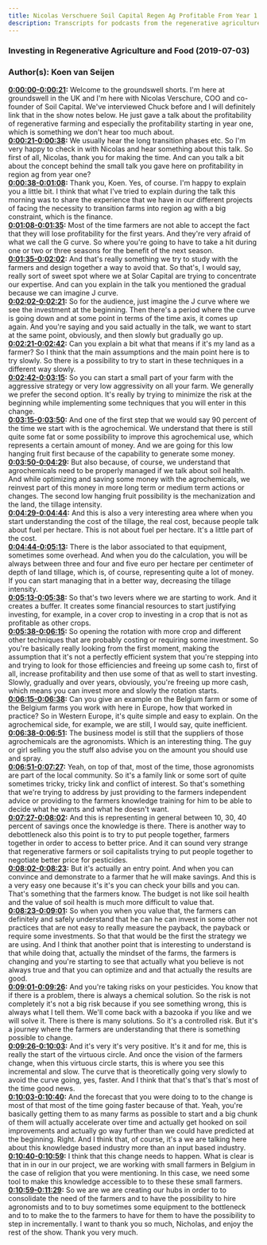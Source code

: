 ```yaml
---
title: Nicolas Verschuere Soil Capital Regen Ag Profitable From Year 1 Groundswell Shorts
description: Transcripts for podcasts from the regenerative agriculture space. Search and find episodes and timestamps.
---
```


### Investing in Regenerative Agriculture and Food  (2019-07-03)  
### Author(s): Koen van Seijen  

**[0:00:00-0:00:21](https://investinginregenerativeagriculture.com/2019/07/03/nicolas-verschuere-short/#t=0:00:00):**  Welcome to the groundswell shorts. I'm here at groundswell in the UK and I'm here with Nicolas Verschure, COO and co-founder of Soil Capital.  We've interviewed Chuck before and I will definitely link that in the show notes below.  He just gave a talk about the profitability of regenerative farming and especially the profitability starting in year one, which is something we don't hear too much about.  
**[0:00:21-0:00:38](https://investinginregenerativeagriculture.com/2019/07/03/nicolas-verschuere-short/#t=0:00:21):**  We usually hear the long transition phases etc. So I'm very happy to check in with Nicolas and hear something about this talk.  So first of all, Nicolas, thank you for making the time.  And can you talk a bit about the concept behind the small talk you gave here on profitability in region ag from year one?  
**[0:00:38-0:01:08](https://investinginregenerativeagriculture.com/2019/07/03/nicolas-verschuere-short/#t=0:00:38):**  Thank you, Koen. Yes, of course. I'm happy to explain you a little bit.  I think that what I've tried to explain during the talk this morning was to share the experience that we have in our different projects  of facing the necessity to transition farms into region ag with a big constraint, which is the finance.  
**[0:01:08-0:01:35](https://investinginregenerativeagriculture.com/2019/07/03/nicolas-verschuere-short/#t=0:01:08):**  Most of the time farmers are not able to accept the fact that they will lose profitability for the first years.  And they're very afraid of what we call the G curve.  So where you're going to have to take a hit during one or two or three seasons for the benefit of the next season.  
**[0:01:35-0:02:02](https://investinginregenerativeagriculture.com/2019/07/03/nicolas-verschuere-short/#t=0:01:35):**  And that's really something we try to study with the farmers and design together a way to avoid that.  So that's, I would say, really sort of sweet spot where we at Solar Capital are trying to concentrate our expertise.  And can you explain in the talk you mentioned the gradual because we can imagine J curve.  
**[0:02:02-0:02:21](https://investinginregenerativeagriculture.com/2019/07/03/nicolas-verschuere-short/#t=0:02:02):**  So for the audience, just imagine the J curve where we see the investment at the beginning.  Then there's a period where the curve is going down and at some point in terms of the time axis, it comes up again.  And you're saying and you said actually in the talk, we want to start at the same point, obviously, and then slowly but gradually go up.  
**[0:02:21-0:02:42](https://investinginregenerativeagriculture.com/2019/07/03/nicolas-verschuere-short/#t=0:02:21):**  Can you explain a bit what that means if it's my land as a farmer?  So I think that the main assumptions and the main point here is to try slowly.  So there is a possibility to try to start in these techniques in a different way slowly.  
**[0:02:42-0:03:15](https://investinginregenerativeagriculture.com/2019/07/03/nicolas-verschuere-short/#t=0:02:42):**  So you can start a small part of your farm with the aggressive strategy or very low aggressivity on all your farm.  We generally we prefer the second option.  It's really by trying to minimize the risk at the beginning while implementing some techniques that you will enter in this change.  
**[0:03:15-0:03:50](https://investinginregenerativeagriculture.com/2019/07/03/nicolas-verschuere-short/#t=0:03:15):**  And one of the first step that we would say 90 percent of the time we start with is the agrochemical.  We understand that there is still quite some fat or some possibility to improve this agrochemical use, which represents a certain amount of money.  And we are going for this low hanging fruit first because of the capability to generate some money.  
**[0:03:50-0:04:29](https://investinginregenerativeagriculture.com/2019/07/03/nicolas-verschuere-short/#t=0:03:50):**  But also because, of course, we understand that agrochemicals need to be properly managed if we talk about soil health.  And while optimizing and saving some money with the agrochemicals, we reinvest part of this money in more long term or medium term actions or changes.  The second low hanging fruit possibility is the mechanization and the land, the tillage intensity.  
**[0:04:29-0:04:44](https://investinginregenerativeagriculture.com/2019/07/03/nicolas-verschuere-short/#t=0:04:29):**  And this is also a very interesting area where when you start understanding the cost of the tillage, the real cost, because people talk about fuel per hectare.  This is not about fuel per hectare.  It's a little part of the cost.  
**[0:04:44-0:05:13](https://investinginregenerativeagriculture.com/2019/07/03/nicolas-verschuere-short/#t=0:04:44):**  There is the labor associated to that equipment, sometimes some overhead.  And when you do the calculation, you will be always between three and four and five euro per hectare per centimeter of depth of land tillage, which is, of course, representing quite a lot of money.  If you can start managing that in a better way, decreasing the tillage intensity.  
**[0:05:13-0:05:38](https://investinginregenerativeagriculture.com/2019/07/03/nicolas-verschuere-short/#t=0:05:13):**  So that's two levers where we are starting to work.  And it creates a buffer.  It creates some financial resources to start justifying investing, for example, in a cover crop to investing in a crop that is not as profitable as other crops.  
**[0:05:38-0:06:15](https://investinginregenerativeagriculture.com/2019/07/03/nicolas-verschuere-short/#t=0:05:38):**  So opening the rotation with more crop and different other techniques that are probably costing or requiring some investment.  So you're basically really looking from the first moment, making the assumption that it's not a perfectly efficient system that you're stepping into and trying to look for those efficiencies and freeing up some cash to, first of all, increase profitability and then use some of that as well to start investing.  Slowly, gradually and over years, obviously, you're freeing up more cash, which means you can invest more and slowly the rotation starts.  
**[0:06:15-0:06:38](https://investinginregenerativeagriculture.com/2019/07/03/nicolas-verschuere-short/#t=0:06:15):**  Can you give an example on the Belgium farm or some of the Belgium farms you work with here in Europe, how that worked in practice?  So in Western Europe, it's quite simple and easy to explain.  On the agrochemical side, for example, we are still, I would say, quite inefficient.  
**[0:06:38-0:06:51](https://investinginregenerativeagriculture.com/2019/07/03/nicolas-verschuere-short/#t=0:06:38):**  The business model is still that the suppliers of those agrochemicals are the agronomists.  Which is an interesting thing.  The guy or girl selling you the stuff also advise you on the amount you should use and spray.  
**[0:06:51-0:07:27](https://investinginregenerativeagriculture.com/2019/07/03/nicolas-verschuere-short/#t=0:06:51):**  Yeah, on top of that, most of the time, those agronomists are part of the local community.  So it's a family link or some sort of quite sometimes tricky, tricky link and conflict of interest.  So that's something that we're trying to address by just providing to the farmers independent advice or providing to the farmers knowledge training for him to be able to decide what he wants and what he doesn't want.  
**[0:07:27-0:08:02](https://investinginregenerativeagriculture.com/2019/07/03/nicolas-verschuere-short/#t=0:07:27):**  And this is representing in general between 10, 30, 40 percent of savings once the knowledge is there.  There is another way to debottleneck also this point is to try to put people together, farmers together in order to access to better price.  And it can sound very strange that regenerative farmers or soil capitalists trying to put people together to negotiate better price for pesticides.  
**[0:08:02-0:08:23](https://investinginregenerativeagriculture.com/2019/07/03/nicolas-verschuere-short/#t=0:08:02):**  But it's actually an entry point. And when you can convince and demonstrate to a farmer that he will make savings.  And this is a very easy one because it's it's you can check your bills and you can.  That's something that the farmers know. The budget is not like soil health and the value of soil health is much more difficult to value that.  
**[0:08:23-0:09:01](https://investinginregenerativeagriculture.com/2019/07/03/nicolas-verschuere-short/#t=0:08:23):**  So when you when you value that, the farmers can definitely and safely understand that he can he can invest in some other not practices that are not easy to really measure the payback, the payback or require some investments.  So that that would be the first the strategy we are using.  And I think that another point that is interesting to understand is that while doing that, actually the mindset of the farms, the farmers is changing and you're starting to see that actually what you believe is not always true and that you can optimize and and that actually the results are good.  
**[0:09:01-0:09:26](https://investinginregenerativeagriculture.com/2019/07/03/nicolas-verschuere-short/#t=0:09:01):**  And you're taking risks on your pesticides. You know that if there is a problem, there is always a chemical solution.  So the risk is not completely it's not a big risk because if you see something wrong, this is always what I tell them. We'll come back with a bazooka if you like and we will solve it.  There is there is many solutions. So it's a controlled risk. But it's a journey where the farmers are understanding that there is something possible to change.  
**[0:09:26-0:10:03](https://investinginregenerativeagriculture.com/2019/07/03/nicolas-verschuere-short/#t=0:09:26):**  And it's very it's very positive.  It's it and for me, this is really the start of the virtuous circle. And once the vision of the farmers change, when this virtuous circle starts, this is where you see this incremental and slow.  The curve that is theoretically going very slowly to avoid the curve going, yes, faster. And I think that that's that's that's most of the time good news.  
**[0:10:03-0:10:40](https://investinginregenerativeagriculture.com/2019/07/03/nicolas-verschuere-short/#t=0:10:03):**  And the forecast that you were doing to to the change is most of that most of the time going faster because of that.  Yeah, you're basically getting them to as many farms as possible to start and a big chunk of them will actually accelerate over time and actually get hooked on soil improvements and actually go way further than we could have predicted at the beginning.  Right. And I think that, of course, it's a we are talking here about this knowledge based industry more than an input based industry.  
**[0:10:40-0:10:59](https://investinginregenerativeagriculture.com/2019/07/03/nicolas-verschuere-short/#t=0:10:40):**  I think that this change needs to happen.  What is clear is that in in our in our project, we are working with small farmers in Belgium in the case of religion that you were mentioning.  In this case, we need some tool to make this knowledge accessible to to these these small farmers.  
**[0:10:59-0:11:29](https://investinginregenerativeagriculture.com/2019/07/03/nicolas-verschuere-short/#t=0:10:59):**  So we are we are creating our hubs in order to to consolidate the need of the farmers and to have the possibility to hire agronomists and to to buy sometimes some equipment to the bottleneck and to to make the to the farmers to have for them to have the possibility to step in incrementally.  I want to thank you so much, Nicholas, and enjoy the rest of the show. Thank you very much.  